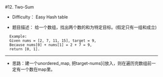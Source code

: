 #12. Two-Sum


* Difficulty： Easy Hash table

* 题目描述： 给一个数组，找出两个数的和为特定目标。(假定只有一组和成立)
```
  Example:
  Given nums = [2, 7, 11, 15], target = 9,
  Because nums[0] + nums[1] = 2 + 7 = 9,
  return [0, 1].
```
----
* 思路：建一个unordered_map, 把target-nums[i]放入，则在遍历完数组前一定有一个数在map里。
